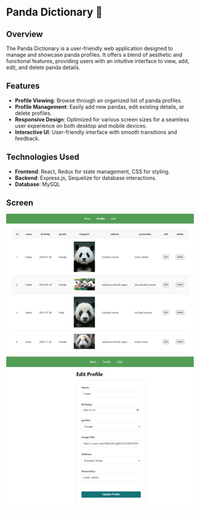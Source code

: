 # Panda Dictionary 🐼

## Overview

The Panda Dictionary is a user-friendly web application designed to manage and showcase panda profiles. It offers a blend of aesthetic and functional features, providing users with an intuitive interface to view, add, edit, and delete panda details.

## Features

- **Profile Viewing**: Browse through an organized list of panda profiles.
- **Profile Management**: Easily add new pandas, edit existing details, or delete profiles.
- **Responsive Design**: Optimized for various screen sizes for a seamless user experience on both desktop and mobile devices.
- **Interactive UI**: User-friendly interface with smooth transitions and feedback.

## Technologies Used

- **Frontend**: React, Redux for state management, CSS for styling.
- **Backend**: Express.js, Sequelize for database interactions.
- **Database**: MySQL


## Screen
![Screen](https://github.com/elriot/panda_dictionary/blob/main/app_01.png?raw=true)
![Screen](https://github.com/elriot/panda_dictionary/blob/main/app_02.png?raw=true)
